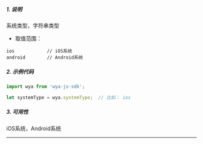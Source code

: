 ##### 1. 说明

系统类型，字符串类型

- 取值范围：

```
ios            // iOS系统
android        // Android系统
```

##### 2. 示例代码

```javascript
import wya from 'wya-js-sdk';

let systemType = wya.systemType;  // 比如： ios
```
##### 3. 可用性
iOS系统，Android系统

---------